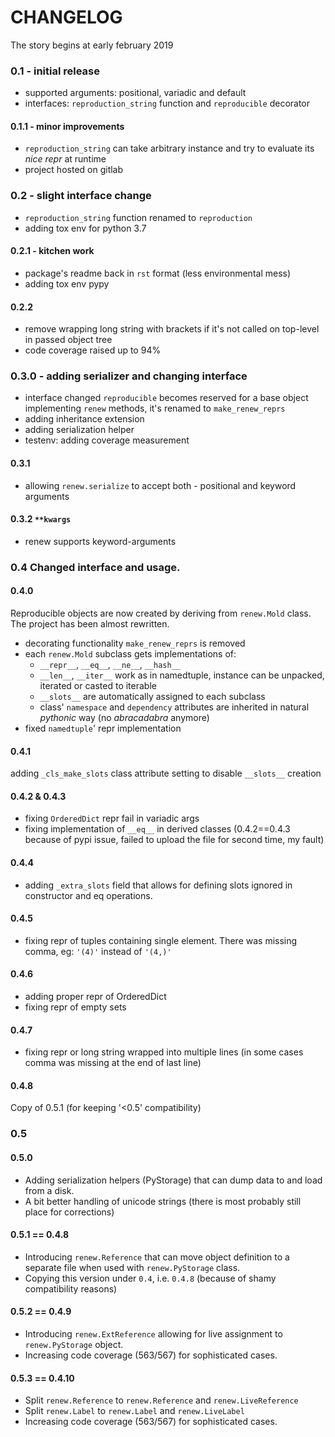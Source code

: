 # CHANGELOG
The story begins at early february 2019

### 0.1 - initial release
* supported arguments: positional, variadic and default 
* interfaces: `reproduction_string` function and `reproducible` decorator

#### 0.1.1 - minor improvements
* `reproduction_string` can take arbitrary instance and try to evaluate its *nice repr* at runtime
* project hosted on gitlab

### 0.2 - slight interface change
* `reproduction_string` function renamed to `reproduction`
* adding tox env for python 3.7 
#### 0.2.1 - kitchen work
* package's readme back in `rst` format (less environmental mess)
* adding tox env pypy
#### 0.2.2
* remove wrapping long string with brackets if it's not
called on top-level in passed object tree
* code coverage raised up to 94%

### 0.3.0 - adding serializer and changing interface 
* interface changed `reproducible` becomes reserved for a base object
implementing `renew` methods, it's renamed to `make_renew_reprs` 
* adding inheritance extension
* adding serialization helper
* testenv: adding coverage measurement
#### 0.3.1
* allowing `renew.serialize` to accept both - positional and keyword arguments
#### 0.3.2  `**kwargs`
* renew supports keyword-arguments

### 0.4 Changed interface and usage.
#### 0.4.0
Reproducible objects are now created by deriving from `renew.Mold` class. 
The project has been almost rewritten.
* decorating functionality `make_renew_reprs` is removed
* each `renew.Mold` subclass gets implementations of:
  - `__repr__`, `__eq__`, `__ne__`, `__hash__`
  - `__len__`, `__iter__` work as in namedtuple, instance can be unpacked, 
  iterated or casted to iterable
  - `__slots__` are automatically assigned to each subclass
  - class' `namespace` and `dependency` attributes are inherited in 
  natural *pythonic* way (no *abracadabra* anymore)
* fixed `namedtuple`' repr implementation 

#### 0.4.1
adding `_cls_make_slots` class attribute setting to
disable `__slots__` creation
#### 0.4.2 & 0.4.3
* fixing `OrderedDict` repr fail in variadic args
* fixing implementation of `__eq__` in derived classes
(0.4.2==0.4.3 because of pypi issue, failed to upload the file for second time, my fault)
#### 0.4.4
* adding `_extra_slots` field that allows for defining slots ignored
in constructor and eq operations.
#### 0.4.5
* fixing repr of tuples containing single element.
There was missing comma, eg: `'(4)'` instead of `'(4,)'`
#### 0.4.6
* adding proper repr of OrderedDict
* fixing repr of empty sets
#### 0.4.7
* fixing repr or long string wrapped into multiple lines
  (in some cases comma was missing at the end of last line)
#### 0.4.8
Copy of 0.5.1 (for keeping '<0.5' compatibility)

### 0.5
#### 0.5.0
* Adding serialization helpers (PyStorage) that can dump data to and load from a disk.
* A bit better handling of unicode strings (there is most probably still place for corrections)

#### 0.5.1 == 0.4.8
* Introducing `renew.Reference` that can move object definition to a separate file
when used with `renew.PyStorage` class.
* Copying this version under `0.4`, i.e. `0.4.8` (because of shamy compatibility reasons)

#### 0.5.2 == 0.4.9
* Introducing `renew.ExtReference` allowing for live assignment to `renew.PyStorage` object.
* Increasing code coverage (563/567) for sophisticated cases.

#### 0.5.3 == 0.4.10
* Split `renew.Reference` to `renew.Reference` and `renew.LiveReference`
* Split `renew.Label` to `renew.Label` and `renew.LiveLabel`
* Increasing code coverage (563/567) for sophisticated cases.
